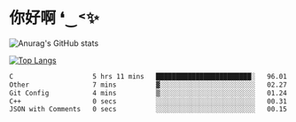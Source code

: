 # 你好啊 ❛‿˂✨

![Anurag's GitHub stats](https://github-readme-stats.vercel.app/api?username=ZombieFly&count_private=true&show_icons=true)

[![Top Langs](https://github-readme-stats.vercel.app/api/top-langs/?username=ZombieFly&layout=compact&count_private=true&hide=Ruby,makefile)](https://github.com/anuraghazra/github-readme-stats)

<!--START_SECTION:waka-->

```txt
C                    5 hrs 11 mins   ████████████████████████░   96.01 %
Other                7 mins          ▓░░░░░░░░░░░░░░░░░░░░░░░░   02.27 %
Git Config           4 mins          ▒░░░░░░░░░░░░░░░░░░░░░░░░   01.24 %
C++                  0 secs          ░░░░░░░░░░░░░░░░░░░░░░░░░   00.31 %
JSON with Comments   0 secs          ░░░░░░░░░░░░░░░░░░░░░░░░░   00.15 %
```

<!--END_SECTION:waka-->
